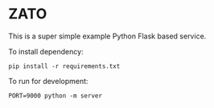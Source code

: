 # ZATO

This is a super simple example Python Flask based service.

To install dependency:

`pip install -r requirements.txt`

To run for development:

`PORT=9000 python -m server`
